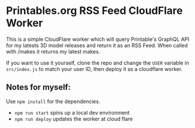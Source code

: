 # Printables.org RSS Feed CloudFlare Worker

This is a simple CloudFlare worker which will query Printable's GraphQL API for my latests 3D model releases and return it as an RSS Feed. When called with /makes it returns my latest makes.

If you want to use it yourself, clone the repo and change the `USER` variable in `src/index.js` to match your user ID, then deploy it as a cloudflare worker.

## Notes for myself:

Use `npm install` for the dependencies.

  * `npm run start` spins up a local dev environment
  * `npm run deploy` updates the worker at cloud flare
